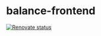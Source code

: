 # balance-frontend

[![Renovate status](https://img.shields.io/badge/renovate-enabled-brightgreen.svg)](https://github.com/yyq1025/balance-frontend/issues/42)
